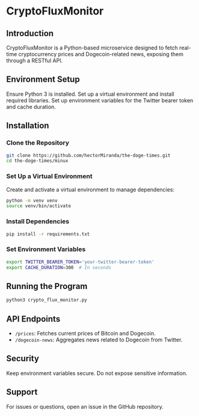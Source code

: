 
# CryptoFluxMonitor

## Introduction
CryptoFluxMonitor is a Python-based microservice designed to fetch real-time cryptocurrency prices and Dogecoin-related news, exposing them through a RESTful API.

## Environment Setup
Ensure Python 3 is installed. Set up a virtual environment and install required libraries. Set up environment variables for the Twitter bearer token and cache duration.

## Installation

### Clone the Repository
```bash
git clone https://github.com/hectorMiranda/the-doge-times.git
cd the-doge-times/minux
```

### Set Up a Virtual Environment
Create and activate a virtual environment to manage dependencies:
```bash
python -m venv venv
source venv/bin/activate  
```

### Install Dependencies
```bash
pip install -r requirements.txt
```

### Set Environment Variables
```bash
export TWITTER_BEARER_TOKEN='your-twitter-bearer-token'
export CACHE_DURATION=300  # In seconds
```

## Running the Program
```bash
python3 crypto_flux_monitor.py
```

## API Endpoints
- `/prices`: Fetches current prices of Bitcoin and Dogecoin.
- `/dogecoin-news`: Aggregates news related to Dogecoin from Twitter.

## Security
Keep environment variables secure. Do not expose sensitive information.

## Support
For issues or questions, open an issue in the GitHub repository.
